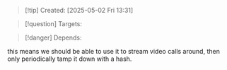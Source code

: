 
>[!tip] Created: [2025-05-02 Fri 13:31]

>[!question] Targets: 

>[!danger] Depends: 

this means we should be able to use it to stream video calls around, then only periodically tamp it down with a hash.